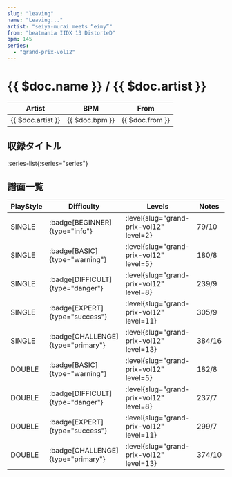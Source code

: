 ```yaml
---
slug: "leaving"
name: "Leaving..."
artist: "seiya-murai meets “eimy”"
from: "beatmania IIDX 13 DistorteD"
bpm: 145
series:
  - "grand-prix-vol12"
---
```


# {{ $doc.name }} / {{ $doc.artist }}

|Artist|BPM|From|
|------|---|----|
|{{ $doc.artist }}|{{ $doc.bpm }}|{{ $doc.from }}|

## 収録タイトル

:series-list{:series="series"}

## 譜面一覧

|PlayStyle|Difficulty|Levels|Notes|Movie|
|---------|----------|------|-----|-----|
|SINGLE| :badge[BEGINNER]{type="info"}|<div class="field is-grouped is-grouped-multiline"> :level{slug="grand-prix-vol12" level=2}</div>|79/10||
|SINGLE| :badge[BASIC]{type="warning"}|<div class="field is-grouped is-grouped-multiline"> :level{slug="grand-prix-vol12" level=5}</div>|180/8||
|SINGLE| :badge[DIFFICULT]{type="danger"}|<div class="field is-grouped is-grouped-multiline"> :level{slug="grand-prix-vol12" level=8}</div>|239/9||
|SINGLE| :badge[EXPERT]{type="success"}|<div class="field is-grouped is-grouped-multiline"> :level{slug="grand-prix-vol12" level=11}</div>|305/9||
|SINGLE| :badge[CHALLENGE]{type="primary"}|<div class="field is-grouped is-grouped-multiline"> :level{slug="grand-prix-vol12" level=13}</div>|384/16||
|DOUBLE| :badge[BASIC]{type="warning"}|<div class="field is-grouped is-grouped-multiline"> :level{slug="grand-prix-vol12" level=5}</div>|182/8||
|DOUBLE| :badge[DIFFICULT]{type="danger"}|<div class="field is-grouped is-grouped-multiline"> :level{slug="grand-prix-vol12" level=8}</div>|237/7||
|DOUBLE| :badge[EXPERT]{type="success"}|<div class="field is-grouped is-grouped-multiline"> :level{slug="grand-prix-vol12" level=11}</div>|299/7||
|DOUBLE| :badge[CHALLENGE]{type="primary"}|<div class="field is-grouped is-grouped-multiline"> :level{slug="grand-prix-vol12" level=13}</div>|374/10||

